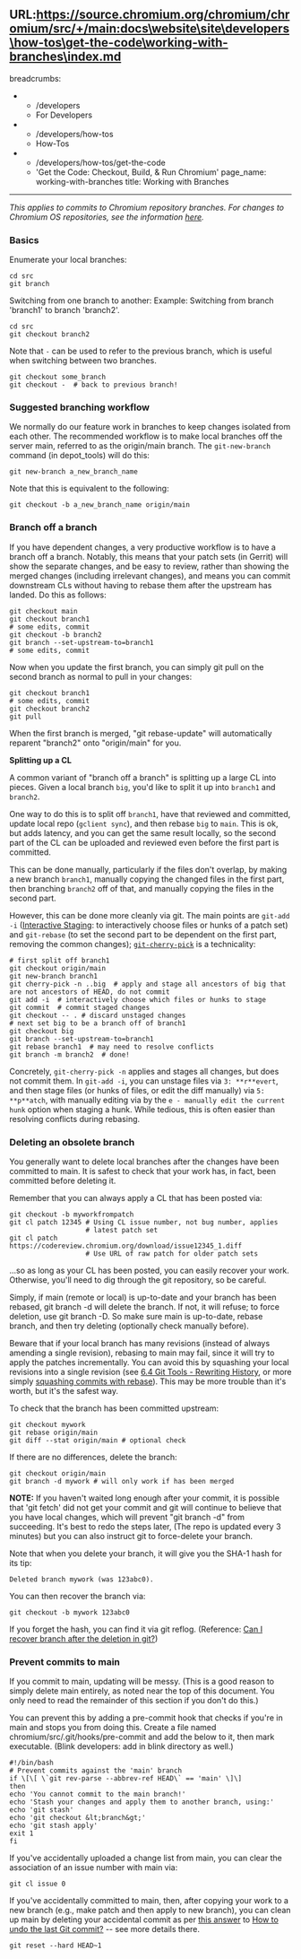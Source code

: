 URL:https://source.chromium.org/chromium/chromium/src/+/main:docs\website\site\developers\how-tos\get-the-code\working-with-branches\index.md
---
breadcrumbs:
- - /developers
  - For Developers
- - /developers/how-tos
  - How-Tos
- - /developers/how-tos/get-the-code
  - 'Get the Code: Checkout, Build, & Run Chromium'
page_name: working-with-branches
title: Working with Branches
---

*This applies to commits to Chromium repository branches. For changes to
Chromium OS repositories, see the information
[here](/chromium-os/how-tos-and-troubleshooting/working-on-a-branch).*

### Basics

Enumerate your local branches:

```shell
cd src
git branch
```

Switching from one branch to another: Example: Switching from branch 'branch1'
to branch 'branch2'.

```shell
cd src
git checkout branch2
```

Note that `-` can be used to refer to the previous branch, which is useful when
switching between two branches.

```shell
git checkout some_branch
git checkout -  # back to previous branch!
```

### Suggested branching workflow

We normally do our feature work in branches to keep changes isolated from each
other. The recommended workflow is to make local branches off the server main,
referred to as the origin/main branch. The `git-new-branch` command (in
depot_tools) will do this:

```shell
git new-branch a_new_branch_name
```

Note that this is equivalent to the following:

```shell
git checkout -b a_new_branch_name origin/main
```

### Branch off a branch

If you have dependent changes, a very productive workflow is to have a branch
off a branch. Notably, this means that your patch sets (in Gerrit) will show
the separate changes, and be easy to review, rather than showing the merged
changes (including irrelevant changes), and means you can commit downstream CLs
without having to rebase them after the upstream has landed. Do this as follows:

```shell
git checkout main
git checkout branch1
# some edits, commit
git checkout -b branch2
git branch --set-upstream-to=branch1
# some edits, commit
```

Now when you update the first branch, you can simply git pull on the second
branch as normal to pull in your changes:

```shell
git checkout branch1
# some edits, commit
git checkout branch2
git pull
```

When the first branch is merged, "git rebase-update" will automatically reparent
"branch2" onto "origin/main" for you.

**Splitting up a CL**

A common variant of "branch off a branch" is splitting up a large CL into
pieces. Given a local branch `big`, you'd like to split it up into `branch1` and
`branch2`.

One way to do this is to split off `branch1`, have that reviewed and committed,
update local repo (`gclient sync`), and then rebase `big` to `main`. This is
ok, but adds latency, and you can get the same result locally, so the second
part of the CL can be uploaded and reviewed even before the first part is
committed.

This can be done manually, particularly if the files don't overlap, by making a
new branch `branch1`, manually copying the changed files in the first part, then
branching `branch2` off of that, and manually copying the files in the second
part.

However, this can be done more cleanly via git. The main points are `git-add -i`
([Interactive
Staging](http://git-scm.com/book/en/Git-Tools-Interactive-Staging): to
interactively choose files or hunks of a patch set) and `git-rebase` (to set the
second part to be dependent on the first part, removing the common changes);
[`git-cherry-pick`](http://git-scm.com/docs/git-cherry-pick) is a technicality:

```shell
# first split off branch1
git checkout origin/main
git new-branch branch1
git cherry-pick -n ..big  # apply and stage all ancestors of big that are not ancestors of HEAD, do not commit
git add -i  # interactively choose which files or hunks to stage
git commit  # commit staged changes
git checkout -- . # discard unstaged changes
# next set big to be a branch off of branch1
git checkout big
git branch --set-upstream-to=branch1
git rebase branch1  # may need to resolve conflicts
git branch -m branch2  # done!
```

Concretely, `git-cherry-pick -n` applies and stages all changes, but does not
commit them. In `git-add -i`, you can unstage files via `3: **r**evert`, and
then stage files (or hunks of files, or edit the diff manually) via `5:
**p**atch`, with manually editing via by the `e - manually edit the current
hunk` option when staging a hunk. While tedious, this is often easier than
resolving conflicts during rebasing.

### Deleting an obsolete branch

You generally want to delete local branches after the changes have been
committed to main. It is safest to check that your work has, in fact, been
committed before deleting it.

Remember that you can always apply a CL that has been posted via:

```shell
git checkout -b myworkfrompatch
git cl patch 12345 # Using CL issue number, not bug number, applies
                   # latest patch set
git cl patch https://codereview.chromium.org/download/issue12345_1.diff
                   # Use URL of raw patch for older patch sets
```

...so as long as your CL has been posted, you can easily recover your work.
Otherwise, you'll need to dig through the git repository, so be careful.

Simply, if main (remote or local) is up-to-date and your branch has been
rebased, git branch -d will delete the branch. If not, it will refuse; to force
deletion, use git branch -D. So make sure main is up-to-date, rebase branch,
and then try deleting (optionally check manually before).

Beware that if your local branch has many revisions (instead of always amending
a single revision), rebasing to main may fail, since it will try to apply the
patches incrementally. You can avoid this by squashing your local revisions into
a single revision (see [6.4 Git Tools - Rewriting
History](http://git-scm.com/book/en/Git-Tools-Rewriting-History), or more simply
[squashing commits with
rebase](http://gitready.com/advanced/2009/02/10/squashing-commits-with-rebase.html)).
This may be more trouble than it's worth, but it's the safest way.

To check that the branch has been committed upstream:

```shell
git checkout mywork
git rebase origin/main
git diff --stat origin/main # optional check
```

If there are no differences, delete the branch:

```shell
git checkout origin/main
git branch -d mywork # will only work if has been merged
```

**NOTE:** If you haven't waited long enough after your commit, it is possible
that 'git fetch' did not get your commit and git will continue to believe that
you have local changes, which will prevent "git branch -d" from succeeding. It's
best to redo the steps later, (The repo is updated every 3 minutes) but you can
also instruct git to force-delete your branch.

Note that when you delete your branch, it will give you the SHA-1 hash for its
tip:

```
Deleted branch mywork (was 123abc0).
```

You can then recover the branch via:

```shell
git checkout -b mywork 123abc0
```

If you forget the hash, you can find it via git reflog. (Reference: [Can I
recover branch after the deletion in
git?](http://stackoverflow.com/questions/3640764/can-i-recover-branch-after-the-deletion-in-git))

### Prevent commits to main

If you commit to main, updating will be messy. (This is a good reason to
simply delete main entirely, as noted near the top of this document. You only
need to read the remainder of this section if you don't do this.)

You can prevent this by adding a pre-commit hook that checks if you're in main
and stops you from doing this. Create a file named
chromium/src/.git/hooks/pre-commit and add the below to it, then mark
executable. (Blink developers: add in blink directory as well.)

```shell
#!/bin/bash
# Prevent commits against the 'main' branch
if \[\[ \`git rev-parse --abbrev-ref HEAD\` == 'main' \]\]
then
echo 'You cannot commit to the main branch!'
echo 'Stash your changes and apply them to another branch, using:'
echo 'git stash'
echo 'git checkout &lt;branch&gt;'
echo 'git stash apply'
exit 1
fi
```

If you've accidentally uploaded a change list from main, you can clear the
association of an issue number with main via:

```shell
git cl issue 0
```

If you've accidentally committed to main, then, after copying your work to a
new branch (e.g., make patch and then apply to new branch), you can clean up
main by deleting your accidental commit as per [this
answer](http://stackoverflow.com/a/6866485) to [How to undo the last Git
commit?](http://stackoverflow.com/questions/927358/how-to-undo-the-last-git-commit)
-- see more details there.

```shell
git reset --hard HEAD~1
```
